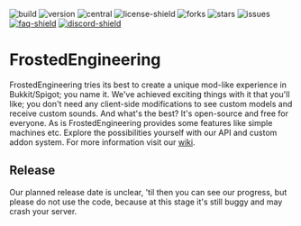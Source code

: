 [version]: http://img.shields.io/github/downloads/IceyLeagons/FrostedEngineering/total.svg
[discord-invite]: https://discord.gg/uej8rGb
[faq]: https://github.com/IceyLeagons/FrostedEngineering/wiki
[troubleshooting]: https://google.com/\)-Troubleshooting
[discord-shield]: https://discord.com/api/guilds/489789322300620801/widget.png
[faq-shield]: https://img.shields.io/badge/Wiki-FAQ-blue.svg
[troubleshooting-shield]: https://img.shields.io/badge/Wiki-Troubleshooting-red.svg
[license-shield]: https://img.shields.io/github/license/IceyLeagons/FrostedEngineering
[forks]: https://img.shields.io/github/forks/IceyLeagons/FrostedEngineering
[stars]: https://img.shields.io/github/stars/IceyLeagons/FrostedEngineering
[issues]: https://img.shields.io/github/issues/IceyLeagons/FrostedEngineering
[central]: https://github.com/IceyLeagons/FrostedEngineering/workflows/Maven%20Central/badge.svg?event=deployment_status
[build]: https://github.com/IceyLeagons/FrostedEngineering/workflows/Java%20CI%20with%20Maven/badge.svg

 ![build][] ![version][] ![central][] ![license-shield][] ![forks][] ![stars][] ![issues][] [![faq-shield]][faq] [![discord-shield]][discord-invite]
 

# FrostedEngineering
FrostedEngineering tries its best to create a unique mod-like experience in Bukkit/Spigot; you name it. We've achieved exciting things with it that you'll like; you don't need any client-side modifications to see custom models and receive custom sounds. And what's the best? It's open-source and free for everyone. As is FrostedEngineering provides some features like simple machines etc. Explore the possibilities yourself with our API and custom addon system.
For more information visit our [wiki](https://github.com/IceyLeagons/FrostedEngineering/wiki).

## Release
Our planned release date is unclear, 'til then you can see our progress, but please do not use the code, because at this stage it's still buggy and may crash your server.
